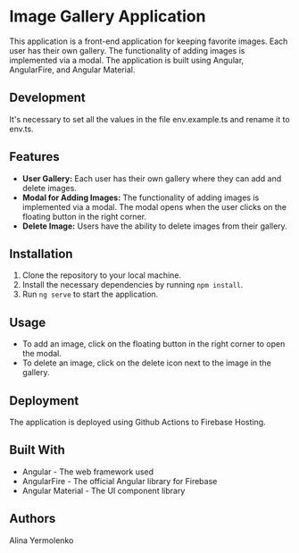 # Image Gallery Application

This application is a front-end application for keeping favorite images. Each user has their own gallery. The functionality of adding images is implemented via a modal. The application is built using Angular, AngularFire, and Angular Material.

## Development

It's necessary to set all the values in the file env.example.ts and rename it to env.ts.


## Features

- **User Gallery:** Each user has their own gallery where they can add and delete images.
- **Modal for Adding Images:** The functionality of adding images is implemented via a modal. The modal opens when the user clicks on the floating button in the right corner.
- **Delete Image:** Users have the ability to delete images from their gallery.

## Installation

1. Clone the repository to your local machine.
2. Install the necessary dependencies by running `npm install`.
3. Run `ng serve` to start the application.

## Usage

- To add an image, click on the floating button in the right corner to open the modal.
- To delete an image, click on the delete icon next to the image in the gallery.

## Deployment

The application is deployed using Github Actions to Firebase Hosting.


## Built With

- Angular - The web framework used
- AngularFire - The official Angular library for Firebase
- Angular Material - The UI component library

## Authors

Alina Yermolenko
